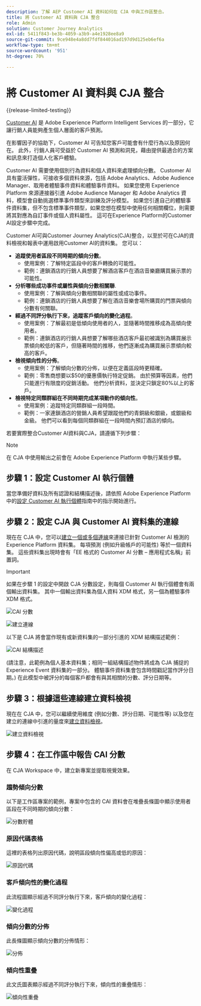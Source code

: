 ```yaml
---
description: 了解 AEP Customer AI 資料如何在 CJA 中與工作區整合。
title: 將 Customer AI 資料與 CJA 整合
role: Admin
solution: Customer Journey Analytics
exl-id: 5411f843-be3b-4059-a3b9-a4e1928ee8a9
source-git-commit: 9ce948e4a8dd7fdf844016ad197d9d125eb6ef6a
workflow-type: tm+mt
source-wordcount: '951'
ht-degree: 70%

---
```


# 將 Customer AI 資料與 CJA 整合

{{release-limited-testing}}

[Customer AI](https://experienceleague.adobe.com/docs/experience-platform/intelligent-services/customer-ai/overview.html?lang=zh-Hant) 是 Adobe Experience Platform Intelligent Services 的一部分，它讓行銷人員能夠產生個人層面的客戶預測。

在影響因子的協助下，Customer AI 可告知您客戶可能會有什麼行為以及原因何在。 此外，行銷人員可受益於 Customer AI 預測和洞見，藉由提供最適合的方案和訊息來打造個人化客戶體驗。

Customer AI 需要使用個別行為資料和個人資料來處理傾向分數。 Customer AI 具有靈活彈性，可接收多個資料來源，包括 Adobe Analytics、Adobe Audience Manager、取用者體驗事件資料和體驗事件資料。 如果您使用 Experience Platform 來源連接器引進 Adobe Audience Manager 和 Adobe Analytics 資料，模型會自動挑選標準事件類型來訓練及評分模型。 如果您引進自己的體驗事件資料集，但不包含標準事件類型，如果您想在模型中使用任何相關欄位，則需要將其對應為自訂事件或個人資料屬性。 這可在Experience Platform的Customer AI設定步驟中完成。

Customer AI可與Customer Journey Analytics(CJA)整合，以至於可在CJA的資料檢視和報表中運用啟用Customer AI的資料集。 您可以：

* **追蹤使用者區段不同時期的傾向分數**。 
   * 使用案例：了解特定區段中的客戶轉換的可能性。
   * 範例：連鎖酒店的行銷人員想要了解酒店客戶在酒店音樂廳購買展示票的可能性。
* **分析哪些成功事件或屬性與傾向分數相關聯**.
   * 使用案例：了解與傾向分數相關聯的屬性或成功事件。
   * 範例：連鎖酒店的行銷人員想要了解在酒店音樂會場所購買的門票與傾向分數有何關聯。
* **經過不同評分執行下來，追蹤客戶傾向的變化過程**。 
   * 使用案例：了解最初是低傾向使用者的人，並隨著時間推移成為高傾向使用者。
   * 範例：連鎖酒店的行銷人員想要了解哪些酒店客戶最初被識別為購買展示票傾向較低的客戶，但隨著時間的推移，他們逐漸成為購買展示票傾向較高的客戶。
* **檢視傾向性的分佈**。 
   * 使用案例：了解傾向分數的分佈，以便在定義區段時更精確。
   * 範例：零售商想要以$50的優惠價執行特定促銷。 由於預算等因素，他們只能進行有限度的促銷活動。 他們分析資料，並決定只鎖定80%以上的客戶。
* **檢視特定同類群組在不同時期完成某項動作的傾向性**。 
   * 使用案例：追蹤特定同類群組一段時間。
   * 範例：一家連鎖酒店的營銷人員希望跟蹤他們的青銅級和銀級，或銀級和金級。 他們可以看到每個同類群組在一段時間內預訂酒店的傾向。

若要實際整合Customer AI資料與CJA，請遵循下列步驟：

>[!NOTE]
>
>在 CJA 中使用輸出之前會在 Adobe Experience Platform 中執行某些步驟。


## 步驟 1：設定 Customer AI 執行個體

當您準備好資料及所有認證和結構描述後，請依照 Adobe Experience Platform 中的[設定 Customer AI 執行個體](https://experienceleague.adobe.com/docs/experience-platform/intelligent-services/customer-ai/user-guide/configure.html?lang=zh-Hant)指南中的指示開始進行。

## 步驟 2：設定 CJA 與 Customer AI 資料集的連線

現在在 CJA 中，您可以[建立一個或多個連線](/help/connections/create-connection.md)來連接已針對 Customer AI 檢測的 Experience Platform 資料集。 每項預測 (例如升級帳戶的可能性) 等於一個資料集。 這些資料集出現時會有「EE 格式的 Customer AI 分數 – 應用程式名稱」前置詞。

>[!IMPORTANT]
>
>如果在步驟 1 的設定中開啟 CJA 分數設定，則每個 Customer AI 執行個體會有兩個輸出資料集。 其中一個輸出資料集為個人資料 XDM 格式，另一個為體驗事件 XDM 格式。

![CAI 分數](assets/cai-scores.png)

![建立連線](assets/create-conn.png)

以下是 CJA 將會當作現有或新資料集的一部分引進的 XDM 結構描述範例：

![CAI 結構描述](assets/cai-schema.png)

(請注意，此範例為個人基本資料集；相同一組結構描述物件將成為 CJA 捕捉的 Experience Event 資料集的一部分。 體驗事件資料集會包含時間戳記當作評分日期。) 在此模型中被評分的每個客戶都會有與其相關的分數、評分日期等。

## 步驟 3：根據這些連線建立資料檢視

現在在 CJA 中，您可以繼續使用維度 (例如分數、評分日期、可能性等) 以及您在建立的連線中引進的量度來[建立資料檢視](/help/data-views/create-dataview.md)。

![建立資料檢視](assets/create-dataview.png)

## 步驟 4：在工作區中報告 CAI 分數

在 CJA Workspace 中，建立新專案並提取視覺效果。

### 趨勢傾向分數

以下是工作區專案的範例，專案中包含的 CAI 資料會在堆疊長條圖中顯示使用者區段在不同時期的傾向分數：

![分數貯體](assets/workspace-scores.png)

### 原因代碼表格

這裡的表格列出原因代碼，說明區段傾向性偏高或低的原因&#x200B;：

![原因代碼](assets/reason-codes.png)

### 客戶傾向性的變化過程

此流程圖顯示經過不同評分執行下來，客戶傾向的變化過程&#x200B;：

![變化過程](assets/flow.png)

### 傾向分數的分佈

此長條圖顯示傾向分數的分佈情形&#x200B;：

![分佈](assets/distribution.png)

### 傾向性重疊

此文氏圖表顯示經過不同評分執行下來，傾向性的重疊情形：

![傾向性重疊](assets/venn.png)

